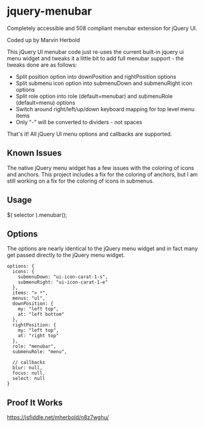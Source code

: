 # jquery-menubar
Completely accessible and 508 compliant menubar extension for jQuery UI.

Coded up by Marvin Herbold

This jQuery UI menubar code just re-uses the current built-in jquery ui menu widget and tweaks it a little bit to add full menubar support - the tweaks done are as follows:

* Split position option into downPosition and rightPosition options
* Split submenu icon option into submenuDown and submenuRight icon options
* Split role option into role (default=menubar) and submenuRole (default=menu) options
* Switch around right/left/up/down keyboard mapping for top level menu items
* Only "-" will be converted to dividers - not spaces

That's it! All jQuery UI menu options and callbacks are supported.

## Known Issues
The native jQuery menu widget has a few issues with the coloring of icons and anchors. This project includes a fix for the coloring of anchors, but I am still working on a fix for the coloring of icons in submenus.

## Usage
$( selector ).menubar();

## Options
The options are nearly identical to the jQuery menu widget and in fact many get passed directly to the jQuery menu widget.

```
options: {
  icons: {
    submenuDown: "ui-icon-carat-1-s",
    submenuRight: "ui-icon-carat-1-e"
  },
  items: "> *",
  menus: "ul",
  downPosition: {
    my: "left top",
    at: "left bottom"
  },
  rightPosition: {
    my: "left top",
    at: "right top"
  },
  role: "menubar",
  submenuRole: "menu",

  // callbacks
  blur: null,
  focus: null,
  select: null
}
```

## Proof It Works
https://jsfiddle.net/mherbold/n8z7wghu/

